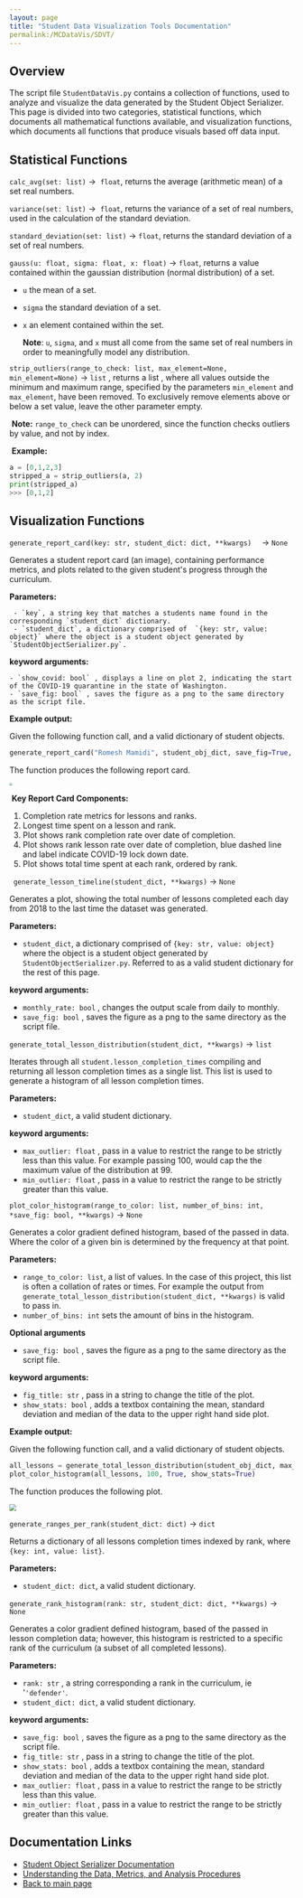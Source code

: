 ```yaml
---
layout: page
title: "Student Data Visualization Tools Documentation"
permalink:/MCDataVis/SDVT/
---
```


## Overview 

The script file `StudentDataVis.py` contains a collection of functions, used to analyze and visualize the data generated by the Student Object Serializer. This page is divided into two categories, statistical functions, which documents all mathematical functions available, and visualization functions, which documents all functions that produce visuals based off data input.  

## Statistical Functions 

`calc_avg(set: list)` &rightarrow;  `float`, returns the average (arithmetic mean) of a set real numbers.  

`variance(set: list)` &rightarrow;  `float`, returns the variance of a set of real numbers, used in the calculation of the standard deviation. 

`standard_deviation(set: list)` &rightarrow; `float`, returns the standard deviation of a set of real numbers.  

`gauss(u: float, sigma: float, x: float)` &rightarrow; `float`,  returns a value contained within the gaussian distribution (normal distribution) of a set. 

 - `u` the mean of a set. 

 - `sigma` the standard deviation of a set. 

 - `x` an element contained within the set. 

     **Note**: `u`, `sigma`, and `x` must all come from the same set of real numbers in order to meaningfully model any distribution.  

`strip_outliers(range_to_check: list, max_element=None, min_element=None)` &rightarrow; `list` , returns a list , where all values outside the minimum and maximum range, specified by the parameters `min_element` and `max_element`, have been removed. To exclusively remove elements above or below a set value, leave the other parameter empty.   

​	**Note:** `range_to_check` can be unordered, since the function checks outliers by value, and not by index.

​	**Example:**  

```python 
a = [0,1,2,3]
stripped_a = strip_outliers(a, 2) 
print(stripped_a)
>>> [0,1,2]
```

## Visualization Functions 

`generate_report_card(key: str, student_dict: dict, **kwargs)  ` &rightarrow;  `None`   

Generates a student report card (an image), containing performance metrics, and plots related to the given student's progress through the curriculum.  

**Parameters:** 

	 - `key`, a string key that matches a students name found in the corresponding `student_dict` dictionary.   
	 - `student_dict`, a dictionary comprised of  `{key: str, value: object}` where the object is a student object generated by `StudentObjectSerializer.py`. 

**keyword arguments:**  

	- `show_covid: bool` , displays a line on plot 2, indicating the start of the COVID-19 quarantine in the state of Washington.   
	- `save_fig: bool` , saves the figure as a png to the same directory as the script file. 

**Example output:** 

Given the following function call, and a valid dictionary of student objects.

```python
generate_report_card("Romesh Mamidi", student_obj_dict, save_fig=True, show_covid=True)
```

The function produces the following report card.

<img src="Romesh MamidiReportCardBreakdown.png" style="zoom: 33%;" /> 

​	**Key Report Card Components:** 

1.  Completion rate metrics for lessons and ranks.
2.  Longest time spent on a lesson and rank.  
3.  Plot shows rank completion rate over date of completion.  
4.  Plot shows rank lesson rate over date of completion, blue dashed line and label indicate COVID-19 lock down date.  
5.  Plot shows total time spent at each rank, ordered by rank. 



` generate_lesson_timeline(student_dict, **kwargs)` &rightarrow;  `None` 

 Generates a plot, showing the total number of lessons completed each day from 2018 to the last time the dataset was generated.

**Parameters:**    

  - `student_dict`, a dictionary comprised of  `{key: str, value: object}` where the object is a student object generated by `StudentObjectSerializer.py`. Referred to as a  valid student dictionary for the rest of this page.   

**keyword arguments:**  

 - `monthly_rate: bool` , changes the output scale from daily to monthly.    
 - `save_fig: bool` , saves the figure as a png to the same directory as the script file. 



`generate_total_lesson_distribution(student_dict, **kwargs)` &rightarrow;  `list` 

Iterates through all `student.lesson_completion_times`   compiling and returning all lesson completion times as a single list.  This list is used to generate a histogram of all lesson completion times.  

**Parameters:**    

  - `student_dict`, a  valid student dictionary.   

**keyword arguments:**  

 - `max_outlier: float` , pass in a value to restrict the range to be strictly less than this value. For example passing 100, would cap the the maximum value of the distribution at 99.       
 - `min_outlier: float` , pass in a value to restrict the range to be strictly greater than this value. 



`plot_color_histogram(range_to_color: list, number_of_bins: int, *save_fig: bool, **kwargs)` &rightarrow;  `None` 

 Generates a color gradient defined histogram, based of the passed in data. Where the color of a given bin is determined by the frequency at that point.  

**Parameters:**    

  - `range_to_color: list`,  a list of values. In the case of this project, this list is often a collation of rates or times. For example the output from `generate_total_lesson_distribution(student_dict, **kwargs)`  is valid to pass in.
  - `number_of_bins: int` sets the amount of bins in the histogram. 

**Optional arguments**

- `save_fig: bool` , saves the figure as a png to the same directory as the script file. 

**keyword arguments:**  

 - `fig_title: str` , pass in a string to change the title of the plot.       
 - `show_stats: bool` , adds a textbox containing the mean, standard deviation and median of the data to the upper right hand side plot. 

**Example output:** 

Given the following function call, and a valid dictionary of student objects.

```python
all_lessons = generate_total_lesson_distribution(student_obj_dict, max_outlier=100, min_outlier=0)
plot_color_histogram(all_lessons, 100, True, show_stats=True)
```

The function produces the following plot. 

<img src="Histogram.png" style="zoom:72%;" />

`generate_ranges_per_rank(student_dict: dict)` &rightarrow;  `dict`  

Returns a dictionary of all lessons completion times indexed by rank, where `{key: int, value: list}`. 

**Parameters:**  

- `student_dict: dict`, a  valid student dictionary. 



`generate_rank_histogram(rank: str, student_dict: dict, **kwargs)` &rightarrow;  `None` 

Generates a color gradient defined histogram, based of the passed in lesson completion data; however, this histogram is restricted to a specific rank of the curriculum (a subset of all completed lessons).  

**Parameters:**    

  - `rank: str` , a string corresponding a rank in the curriculum, ie '`'defender'`. 
  - `student_dict: dict`, a  valid student dictionary.   

**keyword arguments:**  

 - `save_fig: bool` , saves the figure as a png to the same directory as the script file. 
 - `fig_title: str` , pass in a string to change the title of the plot.       
 - `show_stats: bool` , adds a textbox containing the mean, standard deviation and median of the data to the upper right hand side plot.  
 - `max_outlier: float` , pass in a value to restrict the range to be strictly less than this value.       
 - `min_outlier: float` , pass in a value to restrict the range to be strictly greater than this value. 

## Documentation Links

- [Student Object Serializer Documentation](https://mjsmith95.github.io/MCDataVis/SOS) 
- [Understanding the Data, Metrics, and Analysis Procedures](https://mjsmith95.github.io/MCDataVis/MCDV) 
- [Back to main page](https://mjsmith95.github.io/MCDataVis)   
